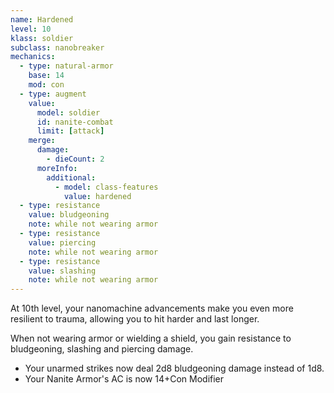 ```yaml
---
name: Hardened
level: 10
klass: soldier
subclass: nanobreaker
mechanics:
  - type: natural-armor
    base: 14
    mod: con
  - type: augment
    value:
      model: soldier
      id: nanite-combat
      limit: [attack]
    merge:
      damage:
        - dieCount: 2
      moreInfo:
        additional:
          - model: class-features
            value: hardened
  - type: resistance
    value: bludgeoning
    note: while not wearing armor
  - type: resistance
    value: piercing
    note: while not wearing armor
  - type: resistance
    value: slashing
    note: while not wearing armor
---
```

At 10th level, your nanomachine advancements make you even more resilient to trauma, allowing you to hit harder and last longer.

When not wearing armor or wielding a shield, you gain resistance to bludgeoning, slashing and piercing damage.

- Your unarmed strikes now deal 2d8 bludgeoning damage instead of 1d8.
- Your Nanite Armor's AC is now 14+Con Modifier
